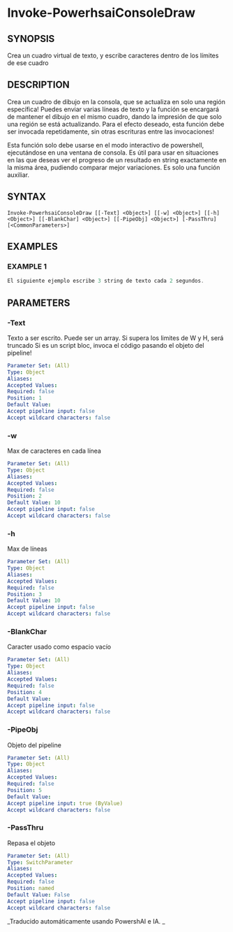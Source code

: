 ﻿---
external help file: powershai-help.xml
schema: 2.0.0
powershai: true
---

# Invoke-PowerhsaiConsoleDraw

## SYNOPSIS <!--!= @#Synop !-->
Crea un cuadro virtual de texto, y escribe caracteres dentro de los límites de ese cuadro

## DESCRIPTION <!--!= @#Desc !-->
Crea un cuadro de dibujo en la consola, que se actualiza en solo una región específica!
Puedes enviar varias líneas de texto y la función se encargará de mantener el dibujo en el mismo cuadro, dando la impresión de que solo una región se está actualizando.
Para el efecto deseado, esta función debe ser invocada repetidamente, sin otras escrituras entre las invocaciones!

Esta función solo debe usarse en el modo interactivo de powershell, ejecutándose en una ventana de consola.
Es útil para usar en situaciones en las que deseas ver el progreso de un resultado en string exactamente en la misma área, pudiendo comparar mejor variaciones.
Es solo una función auxiliar.

## SYNTAX <!--!= @#Syntax !-->

```
Invoke-PowerhsaiConsoleDraw [[-Text] <Object>] [[-w] <Object>] [[-h] <Object>] [[-BlankChar] <Object>] [[-PipeObj] <Object>] [-PassThru] [<CommonParameters>]
```

## EXAMPLES <!--!= @#Ex !-->

### EXAMPLE 1
```powershell
El siguiente ejemplo escribe 3 string de texto cada 2 segundos.
```


## PARAMETERS <!--!= @#Params !-->

### -Text
Texto a ser escrito. Puede ser un array. Si supera los limites de W y H, será truncado 
Si es un script bloc, invoca el código pasando el objeto del pipeline!

```yml
Parameter Set: (All)
Type: Object
Aliases: 
Accepted Values: 
Required: false
Position: 1
Default Value: 
Accept pipeline input: false
Accept wildcard characters: false
```

### -w
Max de caracteres en cada línea

```yml
Parameter Set: (All)
Type: Object
Aliases: 
Accepted Values: 
Required: false
Position: 2
Default Value: 10
Accept pipeline input: false
Accept wildcard characters: false
```

### -h
Max de líneas

```yml
Parameter Set: (All)
Type: Object
Aliases: 
Accepted Values: 
Required: false
Position: 3
Default Value: 10
Accept pipeline input: false
Accept wildcard characters: false
```

### -BlankChar
Caracter usado como espacio vacío

```yml
Parameter Set: (All)
Type: Object
Aliases: 
Accepted Values: 
Required: false
Position: 4
Default Value: 
Accept pipeline input: false
Accept wildcard characters: false
```

### -PipeObj
Objeto del pipeline

```yml
Parameter Set: (All)
Type: Object
Aliases: 
Accepted Values: 
Required: false
Position: 5
Default Value: 
Accept pipeline input: true (ByValue)
Accept wildcard characters: false
```

### -PassThru
Repasa el objeto

```yml
Parameter Set: (All)
Type: SwitchParameter
Aliases: 
Accepted Values: 
Required: false
Position: named
Default Value: False
Accept pipeline input: false
Accept wildcard characters: false
```




<!--PowershaiAiDocBlockStart-->
_Traducido automáticamente usando PowershAI e IA. 
_
<!--PowershaiAiDocBlockEnd-->
